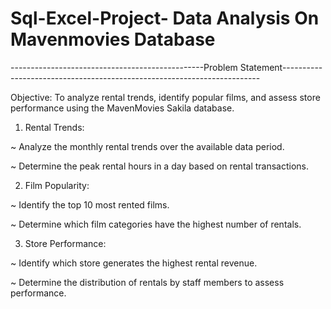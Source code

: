 # Sql-Excel-Project- Data Analysis On Mavenmovies Database
------------------------------------------------Problem Statement------------------------------------------------------------------------

Objective: To analyze rental trends, identify popular films, and assess store performance using the MavenMovies Sakila database.

1. Rental Trends:

~ Analyze the monthly rental trends over the available data period.

~ Determine the peak rental hours in a day based on rental transactions.

2. Film Popularity:	

~ Identify the top 10 most rented films.

~ Determine which film categories have the highest number of rentals.

3. Store Performance:

~ Identify which store generates the highest rental revenue.

~ Determine the distribution of rentals by staff members to assess performance.
